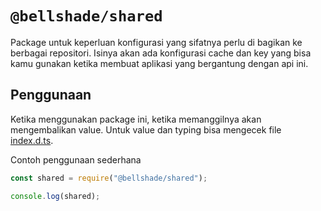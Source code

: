 # `@bellshade/shared`

Package untuk keperluan konfigurasi yang sifatnya perlu di bagikan ke berbagai repositori. Isinya akan ada konfigurasi cache dan key yang bisa kamu gunakan ketika membuat aplikasi yang bergantung dengan api ini.

## Penggunaan

Ketika menggunakan package ini, ketika memanggilnya akan mengembalikan value. Untuk value dan typing bisa mengecek file [index.d.ts](./index.d.ts).

Contoh penggunaan sederhana

```js
const shared = require("@bellshade/shared");

console.log(shared);
```

